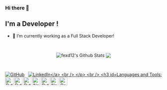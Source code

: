 ### Hi there 👋

## I'm a Developer !
- 🔭 I’m currently working as a Full Stack Developer!

<br />

<p align = "center">
  <img align="center" src="https://readme-stats-github.vercel.app/api?username=fexd12&show_icons=true&include_all_commits=true&count_private=true&theme=radical" alt="fexd12's Github Stats" />
  <img align="center" src="https://readme-stats-github.vercel.app/api/top-langs/?username=fexd12&theme=radical&count_private=true" />
</p>
<br />

<p align="center"=>
	<a href="https://github.com/fexd12/"><img src="https://img.shields.io/github/followers/fexd12.svg?label=GitHub&style=social" alt="GitHub"></a>&nbsp;&nbsp;
	<a href="https://www.linkedin.com/in/felipe-amorim-de-melo-a88a80158/"><img src="https://img.shields.io/badge/LinkedIn--_.svg?style=social&logo=linkedin" alt="LinkedIn</a>
		
<br />
</p>
<br />

### Languages and Tools:

<img align="left" alt="Python" width="26px" src="https://cdn.jsdelivr.net/npm/simple-icons@3.4.0/icons/c.svg" />
<img align="left" alt="Python" width="26px" src="https://cdn.jsdelivr.net/npm/simple-icons@3.4.0/icons/python.svg" />
<img align="left" alt="Python" width="26px" src="https://cdn.jsdelivr.net/npm/simple-icons@3.4.0/icons/javascript.svg" />
<img align="left" alt="Node.js" width="26px" src="https://cdn.jsdelivr.net/npm/simple-icons@3.4.0/icons/node-dot-js.svg" />
<img align="left" alt="Python" width="26px" src="https://cdn.jsdelivr.net/npm/simple-icons@3.4.0/icons/vue-dot-js.svg" />
<img align="left" alt="Node.js" width="26px" src="https://cdn.jsdelivr.net/npm/simple-icons@3.4.0/icons/postgresql.svg" />
<img align="left" alt="Docker" width="26px" src="https://cdn.jsdelivr.net/npm/simple-icons@3.4.0/icons/docker.svg" />

<br />
